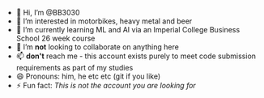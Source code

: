 - 👋 Hi, I’m @BB3030
- 👀 I’m interested in motorbikes, heavy metal and beer
- 🌱 I’m currently learning ML and AI via an Imperial College Business School 26 week course
- 💞️ I’m **not** looking to collaborate on anything here
- 📫 **don't** reach me - this account exists purely to meet code submission requirements as part of my studies
- 😄 Pronouns: him, he etc etc (git if you like)
- ⚡ Fun fact: *This is not the account you are looking for*

<!---
BB3030/BB3030 is a ✨ special ✨ repository because its `README.md` (this file) appears on your GitHub profile.
You can click the Preview link to take a look at your changes.
--->
